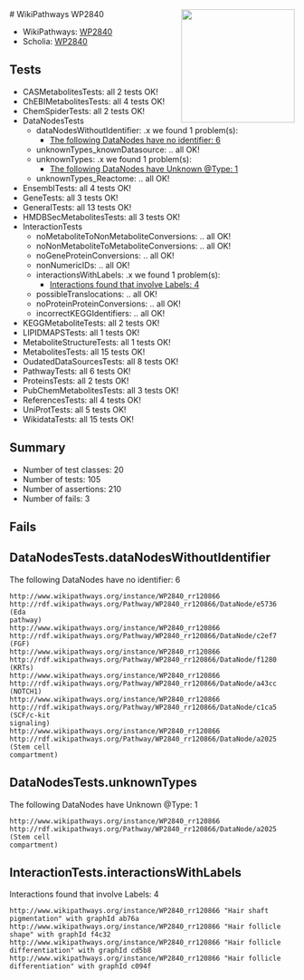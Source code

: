 <img style="float: right; width: 200px" src="https://upload.wikimedia.org/wikipedia/commons/thumb/8/83/Wplogo_with_text_500.png/640px-Wplogo_with_text_500.png" />
# WikiPathways WP2840

* WikiPathways: [WP2840](https://new.wikipathways.org/pathways/WP2840)
* Scholia: [WP2840](https://scholia.toolforge.org/wikipathways/WP2840)
## Tests
* CASMetabolitesTests: all 2 tests OK!
* ChEBIMetabolitesTests: all 4 tests OK!
* ChemSpiderTests: all 2 tests OK!
* DataNodesTests
    * dataNodesWithoutIdentifier: .x we found 1 problem(s):
        * [The following DataNodes have no identifier: 6](#d2d32fa5)
    * unknownTypes_knownDatasource: .. all OK!
    * unknownTypes: .x we found 1 problem(s):
        * [The following DataNodes have Unknown @Type: 1](#839973df)
    * unknownTypes_Reactome: .. all OK!
* EnsemblTests: all 4 tests OK!
* GeneTests: all 3 tests OK!
* GeneralTests: all 13 tests OK!
* HMDBSecMetabolitesTests: all 3 tests OK!
* InteractionTests
    * noMetaboliteToNonMetaboliteConversions: .. all OK!
    * noNonMetaboliteToMetaboliteConversions: .. all OK!
    * noGeneProteinConversions: .. all OK!
    * nonNumericIDs: .. all OK!
    * interactionsWithLabels: .x we found 1 problem(s):
        * [Interactions found that involve Labels: 4](#630d267b)
    * possibleTranslocations: .. all OK!
    * noProteinProteinConversions: .. all OK!
    * incorrectKEGGIdentifiers: .. all OK!
* KEGGMetaboliteTests: all 2 tests OK!
* LIPIDMAPSTests: all 1 tests OK!
* MetaboliteStructureTests: all 1 tests OK!
* MetabolitesTests: all 15 tests OK!
* OudatedDataSourcesTests: all 8 tests OK!
* PathwayTests: all 6 tests OK!
* ProteinsTests: all 2 tests OK!
* PubChemMetabolitesTests: all 3 tests OK!
* ReferencesTests: all 4 tests OK!
* UniProtTests: all 5 tests OK!
* WikidataTests: all 15 tests OK!


## Summary

* Number of test classes: 20
* Number of tests: 105
* Number of assertions: 210
* Number of fails: 3

## Fails

<a name="d2d32fa5" />

## DataNodesTests.dataNodesWithoutIdentifier

The following DataNodes have no identifier: 6
```
http://www.wikipathways.org/instance/WP2840_rr120866 http://rdf.wikipathways.org/Pathway/WP2840_rr120866/DataNode/e5736 (Eda
pathway)
http://www.wikipathways.org/instance/WP2840_rr120866 http://rdf.wikipathways.org/Pathway/WP2840_rr120866/DataNode/c2ef7 (FGF)
http://www.wikipathways.org/instance/WP2840_rr120866 http://rdf.wikipathways.org/Pathway/WP2840_rr120866/DataNode/f1280 (KRTs)
http://www.wikipathways.org/instance/WP2840_rr120866 http://rdf.wikipathways.org/Pathway/WP2840_rr120866/DataNode/a43cc (NOTCH1)
http://www.wikipathways.org/instance/WP2840_rr120866 http://rdf.wikipathways.org/Pathway/WP2840_rr120866/DataNode/c1ca5 (SCF/c-kit
signaling)
http://www.wikipathways.org/instance/WP2840_rr120866 http://rdf.wikipathways.org/Pathway/WP2840_rr120866/DataNode/a2025 (Stem cell
compartment)
```

<a name="839973df" />

## DataNodesTests.unknownTypes

The following DataNodes have Unknown @Type: 1
```
http://www.wikipathways.org/instance/WP2840_rr120866 http://rdf.wikipathways.org/Pathway/WP2840_rr120866/DataNode/a2025 (Stem cell
compartment)
```

<a name="630d267b" />

## InteractionTests.interactionsWithLabels

Interactions found that involve Labels: 4
```
http://www.wikipathways.org/instance/WP2840_rr120866 "Hair shaft
pigmentation" with graphId ab76a
http://www.wikipathways.org/instance/WP2840_rr120866 "Hair follicle
shape" with graphId f4c32
http://www.wikipathways.org/instance/WP2840_rr120866 "Hair follicle
differentiation" with graphId cd5b8
http://www.wikipathways.org/instance/WP2840_rr120866 "Hair follicle
differentiation" with graphId c094f
```

